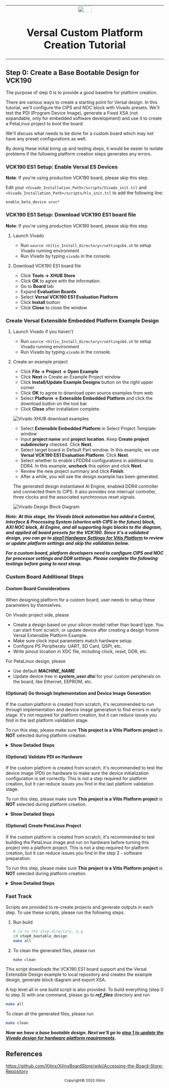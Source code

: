 <!-- 
# Copyright 2020 Xilinx Inc.
# 
# Licensed under the Apache License, Version 2.0 (the "License");
# you may not use this file except in compliance with the License.
# You may obtain a copy of the License at
#
#     http://www.apache.org/licenses/LICENSE-2.0
#
# Unless required by applicable law or agreed to in writing, software
# distributed under the License is distributed on an "AS IS" BASIS,
# WITHOUT WARRANTIES OR CONDITIONS OF ANY KIND, either express or implied.
# See the License for the specific language governing permissions and
# limitations under the License.
-->


<table width="100%">
 <tr width="100%">
    <td align="center"><img src="https://www.xilinx.com/content/dam/xilinx/imgs/press/media-kits/corporate/xilinx-logo.png" width="30%"/><h1>Versal Custom Platform Creation Tutorial</h1>
    </td>
 </tr>
</table>

## Step 0: Create a Base Bootable Design for VCK190

The purpose of step 0 is to provide a good baseline for platform creation.

There are various ways to create a starting point for Versal design. In this tutorial, we'll configure the CIPS and NOC block with Vivado presets. We'll test the PDI (Program Device Image), generate a Fixed XSA (not expandable, only for embedded software development) and use it to create a PetaLinux project to boot the board. 

We'll discuss what needs to be done for a custom board which may not have any preset configurations as well.

By doing these initial bring up and testing steps, it would be easier to isolate problems if the following platform creation steps generates any errors. 

### VCK190 ES1 Setup: Enable Versal ES Devices

**Note**: If you're using production VCK190 board, please skip this step.

Edit your `<Vivado_Installation_Path>/scripts/Vivado_init.tcl` and `<Vivado_Installation_Path>/scripts/hls_init.tcl` to add the following line:

```
enable_beta_device xcvc*
```

### VCK190 ES1 Setup: Download VCK190 ES1 board file

**Note**: If you're using production VCK190 board, please skip this step.

1. Launch Vivado

   - Run `source <Vitis_Install_Directory>/settings64.sh` to setup Vivado running environment
   - Run Vivado by typing `vivado` in the console.

2. Download VCK190 ES1 board file

   - Click **Tools -> XHUB Store**
   - Click **OK** to agree with the information.
   - Go to **Board** tab
   - Expand **Evaluation Boards**
   - Select **Versal VCK190 ES1 Evaluation Platform**
   - Click **Install** button
   - Click **Close** to close the window 

### Create Versal Extensible Embedded Platform Example Design

1. Launch Vivado if you haven't

   - Run `source <Vitis_Install_Directory>/settings64.sh` to setup Vivado running environment
   - Run Vivado by typing `vivado` in the console.

2. Create an example project

   - Click **File -> Project -> Open Example**
   - Click **Next** in Create an Example Project window
   - Click **Install/Update Example Designs** button on the right upper corner
   - Click **OK** to agree to download open source examples from web
   - Select **Platform -> Extensible Embedded Platform** and click the download button on the tool bar
   - Click **Close** after installation complete.

   ![Vivado XHUB download examples](images/step0/vivado_download_example.png)

   - Select **Extensible Embedded Platform** in Select Project Template window
   - Input **project name** and **project location**. Keep **Create project subdirectory** checked. Click **Next**.
   - Select target board in Default Part window. In this example, we use **Versal VCK190 ES1 Evaluation Platform**. Click **Next**.
   - Select whether to enable LPDDR4 configurations in additional to DDR4. In this example, **uncheck** this option and click **Next**.
   - Review the new project summary and click **Finish**.
   - After a while, you will see the design example has been generated.

   The generated design instantiated AI Engine, enabled DDR4 controller and connected them to CIPS. It also provides one interrupt controller, three clocks and the associated synchronous reset signals.

   ![Vivado Design Block Diagram](images/step0/vivado_design_diagram.png)

   

***Note: At this stage, the Vivado block automation has added a Control, Interface & Processing System (shorten with CIPS in the future) block, AXI NOC block, AI Engine, and all supporting logic blocks to the diagram, and applied all board presets for the VCK190. Since it's a validated design, you can go to [step1:Hardware Settings for Vitis Platform](step1.md) to review or update platform settings and skip the validation below.***

***For a custom board, platform developers need to configure CIPS and NOC for processor settings and DDR settings. Please complete the following testings before going to next steop.***

### Custom Board Additional Steps

#### Custom Board Considerations

When designing platform for a custom board, user needs to setup these parameters by themselves.

On Vivado project side, please

- Create a design based on your silicon model rather than board type. You can start from scratch, or update device after creating a design fromm Versal Extensible Platform Example.
- Make sure clock input parameters match hardware setup.
- Configure PS Peripherals: UART, SD Card, QSPI, etc.
- Write pinout location in XDC file, including clock, reset, DDR, etc.

For PetaLinux design, please

- Use default ***MACHINE_NAME***
- Update device tree in ***system_user.dtsi*** for your custom peripherals on the board, like Ethernet, EEPROM, etc.


#### (Optional) Go through Implementation and Device Image Generation

If the custom platform is created from scratch, it's recommended to run through implementation and device image generation to find errors in early stage. It's not required for platform creation, but it can reduce issues you find in the last platform validation stage.

To run this step, please make sure **This project is a Vitis Platform project** is **NOT** selected during platform creation.

<details>
  <summary><b>Show Detailed Steps</b></summary>

1. Validate the Block Design

   - Click ***Validate Design (F6)*** button in block diagram toolbar.

2. Create HDL Wrapper

   - In Sources tab, right click system.bd and select ***Create HDL Wrapper***. In the pop-up window, select ***Let Vivado Manage***.

3. Generate Device Image

   - Click ***Generate Device Image*** in Flow Navigator

   - Click ***Yes*** if it pops up a meesage to say *No Implementation Results Available*.

   ![](./images/step0/vivado_no_imp_avail.png)

   - Click ***OK*** for default options for Launch Runs dialouge.

   It takes a while to generate block diagram and run through implementation.

   PDI is generated in `vck190_custom_platform.runs/impl_1/`

4. Export fixed XSA for PetaLinux project Creation

   a) Click Menu ***File -> Export -> Hardware***, click Next

   b) Select Output to ***Include Device Image***. Click Next.

   c) Set output XSA file name and directory. Click Next.

   d) Click Finish

</details>

#### (Optional) Validate PDI on Hardware

If the custom platform is created from scratch, it's recommended to test the device image (PDI) on hardware to make sure the device initialization configuration is set correctly. This is not a step required for platform creation, but it can reduce issues you find in the last platform validation stage.

To run this step, please make sure **This project is a Vitis Platform project** is **NOT** selected during platform creation.

<details>
  <summary><b>Show Detailed Steps</b></summary>

1. Connect hardware server in XSCT

   ```tcl
   # If JTAG cable is connected locally
   connect
   
   # If JTAG cable is connected on another server, launch hw_server on that server then connect to that remote hardware server
   connect -url TCP:<SERVER NAME or IP>:3121
   ```
   
   

2. Download PDI in XSCT

   ```tcl
   device program <PDI file>
   ```

   PDI program should download without errors. If any error occurs in XSCT console, please check block design settings.

   Here's the sample prints on UART console of VCK190 board


<details>
  <summary><b>Show Log</b></summary>

   ```
   [8.716546]****************************************
   [10.387178]Xilinx Versal Platform Loader and Manager
   [15.181959]Release 2020.2   Nov 30 2020  -  07:20:11
   [19.889662]Platform Version: v1.0 PMC: v1.0, PS: v1.0
   [24.684093]BOOTMODE: 0, MULTIBOOT: 0x0
   [28.172159]****************************************
   [32.817343] 28.506881 ms for PrtnNum: 1, Size: 2224 Bytes
   [37.939565]-------Loading Prtn No: 0x2
   [41.975581] 0.531603 ms for PrtnNum: 2, Size: 48 Bytes
   [46.307975]-------Loading Prtn No: 0x3
   [153.848428] 104.031565 ms for PrtnNum: 3, Size: 57168 Bytes
   [156.392071]-------Loading Prtn No: 0x4
   [159.994956] 0.012506 ms for PrtnNum: 4, Size: 2512 Bytes
   [165.110546]-------Loading Prtn No: 0x5
   [168.715028] 0.014362 ms for PrtnNum: 5, Size: 3424 Bytes
   [173.831756]-------Loading Prtn No: 0x6
   [177.430206] 0.007693 ms for PrtnNum: 6, Size: 80 Bytes
   [182.427400]+++++++Loading Image No: 0x2, Name: pl_cfi, Id: 0x18700000
   [188.652918]-------Loading Prtn No: 0x7
   [1564.072421] 1371.823162 ms for PrtnNum: 7, Size: 707472 Bytes
   [1566.876806]-------Loading Prtn No: 0x8
   [1956.351062] 385.792100 ms for PrtnNum: 8, Size: 365712 Bytes
   [1959.102465]+++++++Loading Image No: 0x3, Name: fpd, Id: 0x0420C003
   [1965.172668]-------Loading Prtn No: 0x9
   [1969.287834] 0.436437 ms for PrtnNum: 9, Size: 992 Bytes
   [1974.032078]***********Boot PDI Load: Done*************
   [1979.057962]55080.597596 ms: ROM Time
   [1982.528018]Total PLM Boot Time
   ```
</details>

If the PDI can't load successfully, please check the CIPS configruation. 

</details>


#### (Optional) Create PetaLinux Project

If the custom platform is created from scratch, it's recommended to test building the PetaLinux image and run on hardware before turning this project into a platform project. This is not a step required for platform creation, but it can reduce issues you find in the step 2 - software preparation.

To run this step, please make sure **This project is a Vitis Platform project** is **NOT** selected during platform creation.

<details>
  <summary><b>Show Detailed Steps</b></summary>

For a quick demonstration in this step, we'll use VCK190 pre-built device tree. It helps to setup peripheral properties, such as Ethernet MAC phy address, etc. These settings are specific to each board. It needs BSP engineers to develop during board bring up phase for custom boards.

1. Create PetaLinux Project with XSA

   ```bash
   petalinux-create -t project --template versal --force -n petalinux
   cd petalinux
   petalinux-config --get-hw-description=<path to xsa directory> --silentconfig
   ```

   - The created PetaLinux project name is ***petalinux***. Please feel free to change the PetaLinux project name with ***petalinux-create -n*** option.
   - The XSA used for PetaLinux needs to be a post implementation XSA.

2. Apply VCK190 device tree

   - Run `petalinux-config`
   - Go to ***DTG Settings***
   - Enter ***versal-vck190-reva-x-ebm-02-reva*** for ***MACHINE_NAME*** option (CONFIG_SUBSYSTEM_MACHINE_NAME)
   
   Note: This preset device setting will add ethernet PHY info to device tree. The [device tree source code][1] will be applied to the PetaLinux project.

[1]: https://github.com/Xilinx/u-boot-xlnx/blob/master/arch/arm/dts/versal-vck190-revA-x-ebm-02-revA.dts

3. Build PetaLinux Image

   ```bash
   petalinux-build
   petalinux-package --boot --u-boot
   ```

   Output ***BOOT.BIN***, ***boot.scr*** and ***image.ub*** are located in ***images/linux*** directory.


4. Validate PetaLinux image on Board

   - Copy ***BOOT.BIN***, ***image.ub*** and ***boot.scr*** from **build/petalinux/images/linux** directory to SD card (fat32 partition).
   - Insert SD card to VCK190, set boot mode to SD boot (0001) and boot the board.
   - Make sure Linux boot successfully. Login with username: root, password: root

<details>
  <summary><b>Show Boot Log</b></summary>
  
```
root@petalinux:~# [391.115631]****************************************
[392.964450]Xilinx Versal Platform Loader and Manager
[397.854212]Release 2020.2   Nov 30 2020  -  08:35:24
[402.657115]Platform Version: v1.0 PMC: v1.0, PS: v1.0
[407.546118]BOOTMODE: 14, MULTIBOOT: 0xF0000000
[411.825475]****************************************
[416.562993] 27.536159 ms for PrtnNum: 1, Size: 2224 Bytes
[421.778446]-------Loading Prtn No: 0x2
[425.913643] 0.539328 ms for PrtnNum: 2, Size: 48 Bytes
[430.334103]-------Loading Prtn No: 0x3
[460.345490] 26.411068 ms for PrtnNum: 3, Size: 55792 Bytes
[462.806209]-------Loading Prtn No: 0x4
[469.349675] 2.942065 ms for PrtnNum: 4, Size: 6032 Bytes
[471.634443]-------Loading Prtn No: 0x5
[475.247578] 0.018731 ms for PrtnNum: 5, Size: 80 Bytes
PSM Firmware version: 2020.2 [Build: Nov 30 2020 08:35:39 ]
[485.617643]+++++++Loading Image No: 0x2, Name: pl_cfi, Id: 0x18700000
[491.879575]-------Loading Prtn No: 0x6
[12215.749846] 11720.267596 ms for PrtnNum: 6, Size: 707472 Bytes
[12218.734381]-------Loading Prtn No: 0x7
[12409.592215] 187.084284 ms for PrtnNum: 7, Size: 365712 Bytes
[12412.438018]+++++++Loading Image No: 0x3, Name: fpd, Id: 0x0420C003
[12418.595431]-------Loading Prtn No: 0x8
[12425.245950] 2.878087 ms for PrtnNum: 8, Size: 992 Bytes
[12427.832593]+++++++Loading Image No: 0x4, Name: apu_subsyste, Id: 0x1C000000
[12434.597334]-------Loading Prtn No: 0x9
[12451.208925] 12.838115 ms for PrtnNum: 9, Size: 24752 Bytes
[12453.843937]-------Loading Prtn No: 0xA
[12483.552243] 25.934581 ms for PrtnNum: 10, Size: 59360 Bytes
[12486.274409]-------Loading Prtn No: 0xB
[12875.033006] 384.984465 ms for PrtnNum: 11, Size: 883968 Bytes
N[12877.994431]***** ** **Bont PDr Load:lDone***A****** **
[1i88a.177003]4t0.8 5415 ms: ROMOTime
[12886.560593]cotal P M BootOTime
                                   BL31: Non secure code at 0x8000000
NOTICE:  BL31: v2.2(debug):xilinx_rebase_v2.2_2020.1-10-ge6eea88b1
NOTICE:  BL31: Built : 08:34:09, Nov 30 2020
INFO:    GICv3 with legacy support detected. ARM GICv3 driver initialized in EL3
INFO:    BL31: Initializing runtime services
WARNING: BL31: cortex_a72: CPU workaround for 859971 was missing!
INFO:    BL31: cortex_a72: CPU workaround for cve_2017_5715 was applied
INFO:    BL31: cortex_a72: CPU workaround for cve_2018_3639 was applied
INFO:    BL31: Preparing for EL3 exit to normal world
INFO:    Entry point address = 0x8000000
INFO:    SPSR = 0x3c9


U-Boot 2020.01 (Nov 30 2020 - 08:35:27 +0000)

Model: Xilinx Versal vck190 Eval board revA (EMMC)
DRAM:  2 GiB
EL Level:       EL2
MMC:   sdhci@f1040000: 1, sdhci@f1050000: 0
In:    serial@ff000000
Out:   serial@ff000000
Err:   serial@ff000000
Bootmode: LVL_SHFT_SD_MODE1
Net:
ZYNQ GEM: ff0c0000, mdio bus ff0c0000, phyaddr 1, interface rgmii-id

Warning: ethernet@ff0c0000 (eth0) using random MAC address - d6:20:82:36:90:32
eth0: ethernet@ff0c0000
ZYNQ GEM: ff0d0000, mdio bus ff0c0000, phyaddr 2, interface rgmii-id

Warning: ethernet@ff0d0000 (eth1) using random MAC address - 2a:64:10:c2:a6:be
, eth1: ethernet@ff0d0000
Hit any key to stop autoboot:  0
switch to partitions #0, OK
mmc0 is current device
Scanning mmc 0:1...
Found U-Boot script /boot.scr
2007 bytes read in 17 ms (115.2 KiB/s)
## Executing script at 20000000
17065984 bytes read in 1372 ms (11.9 MiB/s)
## Loading kernel from FIT Image at 10000000 ...
   Using 'conf@system-top.dtb' configuration
   Trying 'kernel@1' kernel subimage
     Description:  Linux kernel
     Type:         Kernel Image
     Compression:  gzip compressed
     Data Start:   0x100000f8
     Data Size:    8341982 Bytes = 8 MiB
     Architecture: AArch64
     OS:           Linux
     Load Address: 0x00080000
     Entry Point:  0x00080000
     Hash algo:    sha256
     Hash value:   2f80978de5abed593d2caad4b8322d21400424d2510173d49fa04f0d78e8b83f
   Verifying Hash Integrity ... sha256+ OK
## Loading ramdisk from FIT Image at 10000000 ...
   Using 'conf@system-top.dtb' configuration
   Trying 'ramdisk@1' ramdisk subimage
     Description:  petalinux-image-minimal
     Type:         RAMDisk Image
     Compression:  uncompressed
     Data Start:   0x107fad60
     Data Size:    8697128 Bytes = 8.3 MiB
     Architecture: AArch64
     OS:           Linux
     Load Address: unavailable
     Entry Point:  unavailable
     Hash algo:    sha256
     Hash value:   89c3603e8057b56af941cb225c0859d3e57fe2d6e04f0856a4dce74c41855e2e
   Verifying Hash Integrity ... sha256+ OK
## Loading fdt from FIT Image at 10000000 ...
   Using 'conf@system-top.dtb' configuration
   Trying 'fdt@system-top.dtb' fdt subimage
     Description:  Flattened Device Tree blob
     Type:         Flat Device Tree
     Compression:  uncompressed
     Data Start:   0x107f4be8
     Data Size:    24741 Bytes = 24.2 KiB
     Architecture: AArch64
     Hash algo:    sha256
     Hash value:   e3695fb8926b53c44738ceb4be473cef2bd53d6aaa49fd9c695af71d5ca3a80a
   Verifying Hash Integrity ... sha256+ OK
   Booting using the fdt blob at 0x107f4be8
   Uncompressing Kernel Image
   Loading Ramdisk to 787b4000, end 78fff528 ... OK
   Loading Device Tree to 000000000fff6000, end 000000000ffff0a4 ... OK

Starting kernel ...

(skipping very long Linux boot log)

[    6.149369] Run /init as init process
INIT: version 2.88 booting
Starting udev
[    6.229790] udevd[264]: starting version 3.2.8
[    6.234535] random: udevd: uninitialized urandom read (16 bytes read)
[    6.241009] random: udevd: uninitialized urandom read (16 bytes read)
[    6.247486] random: udevd: uninitialized urandom read (16 bytes read)
[    6.257326] udevd[265]: starting eudev-3.2.8
[    6.615105] random: fast init done
[    6.655502] EXT4-fs (mmcblk1p2): recovery complete
[    6.659634] FAT-fs (mmcblk1p1): Volume was not properly unmounted. Some data may be corrupt. Please run fsck.
[    6.660306] EXT4-fs (mmcblk1p2): mounted filesystem with ordered data mode. Opts: (null)
Configuring packages on first boot....
 (This may take several minutes. Please do not power off the machine.)
Running postinst /etc/rpm-postinsts/100-sysvinit-inittab...
update-rc.d: /etc/init.d/run-postinsts exists during rc.d purge (continuing)
INIT: Entering runlevel: 5
Configuring network interfaces... [    6.965895] pps pps0: new PPS source ptp0
[    6.969920] macb ff0c0000.ethernet: gem-ptp-timer ptp clock registered.
udhcpc: started, v1.31.0
udhcpc: sending discover
udhcpc: sending discover
udhcpc: sending discover
udhcpc: no lease, forking to background
done.
Starting haveged: haveged: listening socket at 3
haveged: haveged starting up


Starting Dropbear SSH server: Generating 2048 bit rsa key, this may take a while...
haveged: haveged: ver: 1.9.5; arch: generic; vend: ; build: (gcc 9.2.0 CTV); collect: 128K

haveged: haveged: cpu: (VC); data: 16K (D); inst: 16K (D); idx: 11/40; sz: 15456/64452

haveged: haveged: tot tests(BA8): A:1/1 B:1/1 continuous tests(B):  last entropy estimate 7.9996

haveged: haveged: fills: 0, ge[   16.670222] random: crng init done
nerated: 0

[   16.675530] random: 7 urandom warning(s) missed due to ratelimiting
Public key portion is:
ssh-rsa AAAAB3NzaC1yc2EAAAADAQABAAABAQClK2Vcoh4YaCLp+s+owIWrtsm5rSzDMAd28vfmHU6grRmr+MQDpbZGelx8FW+7eOffSAbbfiVjrLNuiIP77neX3bfKir8Am6c4YTQCLUc06Mgao52pL0w2Vu+oa/DikBfR9iDkYBpQeO66eEnS3VXH8FwParDcwG475juQ06WO0PgbQh2PghNkW13yJF8vfk/hS9ZXn0MNbn96x+MVe6b70HZFmOllriJeEQj3eVgKKBaZZAYwEW24ynpCM0bWnFSzyohc3ZYTqRnOqXe9bie/Pr18vZs7kqkVUSKhuxstAGG/oRJAM46ODQNwLT8HzMSGnmXsN3pnW8XwFlMNMHHp root@petalinux
Fingerprint: sha1!! 14:87:a7:46:70:bf:0e:a7:cb:75:fd:80:b9:79:e4:ce:7a:1b:25:f7
dropbear.
Starting internet superserver: inetd.
Starting syslogd/klogd: done
Starting tcf-agent: OK

PetaLinux 2020.2 petalinux /dev/ttyAMA0

petalinux login:

```
</details>
<!--For boot log-->

</details>
<!--For Create PetaLinux Project-->


### Fast Track

Scripts are provided to re-create projects and generate outputs in each step. To use these scripts, please run the following steps.

1. Run build

   ```bash
   # cd to the step directory, e.g.
   cd step0_bootable_design
   make all
   ```
   
2. To clean the generated files, please run

   ```bash
   make clean
   ```
This script downloads the VCK190 ES1 board support and the Versal Extensible Design example to local repository and creates the example design, generate block diagram and export XSA.

   

A top level all in one build script is also provided. To build everything (step 0 to step 3) with one command, please go to ***ref_files*** directory and run

```bash
make all
```

To clean all the generated files, please run

```bash
make clean
```



***Now we have a base bootable design. Next we'll go to [step 1 to update the Vivado design for hardware platform requirements](./step1.md).***





## References

https://github.com/Xilinx/XilinxBoardStore/wiki/Accessing-the-Board-Store-Repository

<p align="center"><sup>Copyright&copy; 2020 Xilinx</sup></p>
